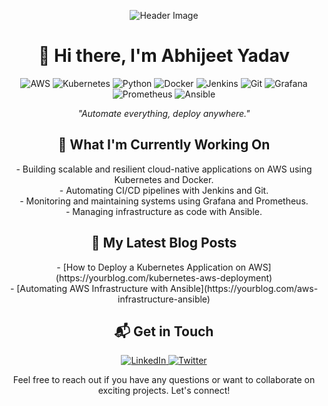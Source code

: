 <!-- Custom Attractive GitHub Profile README -->

<!-- Header Section -->
<p align="center">
  <img src="https://media.licdn.com/dms/image/D4D03AQFRBbpDCHpoUA/profile-displayphoto-shrink_400_400/0/1685198222997?e=1701907200&v=beta&t=1vQXsoweijLhCjpJY9kdvv07SNso4PSJ8uQI0RzXwHQ" alt="Header Image">
</p>

<h1 align="center">👋 Hi there, I'm Abhijeet Yadav</h1>

<!-- Badges Section -->
<p align="center">
  <img src="https://img.shields.io/badge/AWS-Expert-232F3E?style=for-the-badge&logo=amazon-aws&logoColor=FF9900" alt="AWS">
  <img src="https://img.shields.io/badge/Kubernetes-Expert-326CE5?style=for-the-badge&logo=kubernetes&logoColor=white" alt="Kubernetes">
  <img src="https://img.shields.io/badge/Python-Expert-3776AB?style=for-the-badge&logo=python&logoColor=white" alt="Python">
  <img src="https://img.shields.io/badge/Docker-Expert-2496ED?style=for-the-badge&logo=docker&logoColor=white" alt="Docker">
  <img src="https://img.shields.io/badge/Jenkins-Expert-D24939?style=for-the-badge&logo=jenkins&logoColor=white" alt="Jenkins">
  <img src="https://img.shields.io/badge/Git-Expert-F05032?style=for-the-badge&logo=git&logoColor=white" alt="Git">
  <img src="https://img.shields.io/badge/Grafana-Expert-F46800?style=for-the-badge&logo=grafana&logoColor=white" alt="Grafana">
  <img src="https://img.shields.io/badge/Prometheus-Expert-E6522C?style=for-the-badge&logo=prometheus&logoColor=white" alt="Prometheus">
  <img src="https://img.shields.io/badge/Ansible-Expert-EE0000?style=for-the-badge&logo=ansible&logoColor=white" alt="Ansible">
</p>

<!-- Introduction Section -->
<p align="center">
  <em>"Automate everything, deploy anywhere."</em>
</p>

<!-- Current Projects Section -->
<h2 align="center">🚀 What I'm Currently Working On</h2>

<p align="center">
  - Building scalable and resilient cloud-native applications on AWS using Kubernetes and Docker.<br>
  - Automating CI/CD pipelines with Jenkins and Git.<br>
  - Monitoring and maintaining systems using Grafana and Prometheus.<br>
  - Managing infrastructure as code with Ansible.
</p>

<!-- Blog Posts Section -->
<h2 align="center">📝 My Latest Blog Posts</h2>

<p align="center">
  - [How to Deploy a Kubernetes Application on AWS](https://yourblog.com/kubernetes-aws-deployment)<br>
  - [Automating AWS Infrastructure with Ansible](https://yourblog.com/aws-infrastructure-ansible)
</p>

<!-- Contact Section -->
<h2 align="center">📬 Get in Touch</h2>

<p align="center">
  <a href="https://www.linkedin.com/in/iamdevopsengineer/" target="_blank">
    <img src="https://img.shields.io/badge/LinkedIn-Connect-0077B5?style=for-the-badge&logo=linkedin&logoColor=white" alt="LinkedIn">
  </a>
  <a href="https://twitter.com/zerodollarboy" target="_blank">
    <img src="https://img.shields.io/badge/Twitter-Follow-1DA1F2?style=for-the-badge&logo=twitter&logoColor=white" alt="Twitter">
  </a>
</p>

<p align="center">
  Feel free to reach out if you have any questions or want to collaborate on exciting projects. Let's connect!
</p>

<!-- End of README -->
